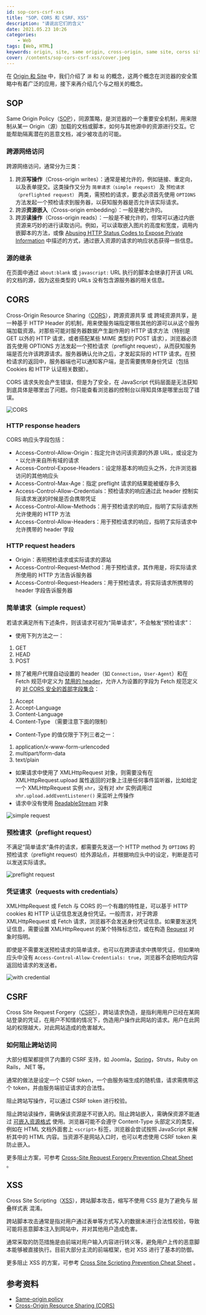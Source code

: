 ```yaml
---
id: sop-cors-csrf-xss
title: "SOP、CORS 和 CSRF、XSS"
description: "请说出它们的含义"
date: 2021.05.23 10:26
categories:
    - Web
tags: [Web, HTML]
keywords: origin, site, same origin, cross-origin, same site, corss site, SOP, CORS, CSRF, XSS
cover: /contents/sop-cors-csrf-xss/cover.jpeg
---
```


在 [Origin 和 Site](https://alphahinex.github.io/2021/05/16/origin-and-site/) 中，我们介绍了 `源` 和 `站` 的概念，这两个概念在浏览器的安全策略中有着广泛的应用，接下来再介绍几个与之相关的概念。


## SOP

Same Origin Policy（[SOP][SOP]），同源策略，是浏览器的一个重要安全机制，用来限制从某一 Origin（源）加载的文档或脚本，如何与其他源中的资源进行交互。它能帮助隔离潜在的恶意文档，减少被攻击的可能。

### 跨源网络访问

跨源网络访问，通常分为三类：

1. 跨源**写操作**（Cross-origin writes）：通常是被允许的，例如链接、重定向，以及表单提交。这类操作又分为 `简单请求（simple request）` 及 `预检请求（preflighted request）` 两类，需预检的请求，要求必须首先使用 `OPTIONS` 方法发起一个预检请求到服务器，以获知服务器是否允许该实际请求。
1. 跨源**资源嵌入**（Cross-origin embedding）：一般是被允许的。
1. 跨源**读操作**（Cross-origin reads）：一般是不被允许的，但常可以通过内嵌资源来巧妙的进行读取访问。例如，可以读取嵌入图片的高度和宽度，调用内嵌脚本的方法，或像 [Abusing HTTP Status Codes to Expose Private Information][availability] 中描述的方式，通过嵌入资源的请求的响应状态获得一些信息。

### 源的继承

在页面中通过 `about:blank` 或 `javascript:` URL 执行的脚本会继承打开该 URL 的文档的源，因为这些类型的 URLs 没有包含源服务器的相关信息。


## CORS

Cross-Origin Resource Sharing（[CORS][CORS]），跨源资源共享 或 跨域资源共享，是一种基于 HTTP Header 的机制，用来使服务端指定哪些其他的源可以从这个服务端加载资源。对那些可能对服务器数据产生副作用的 HTTP 请求方法（特别是 GET 以外的 HTTP 请求，或者搭配某些 MIME 类型的 POST 请求），浏览器必须首先使用 OPTIONS 方法发起一个预检请求（preflight request），从而获知服务端是否允许该跨源请求。服务器确认允许之后，才发起实际的 HTTP 请求。在预检请求的返回中，服务器端也可以通知客户端，是否需要携带身份凭证（包括 Cookies 和 HTTP 认证相关数据）。

CORS 请求失败会产生错误，但是为了安全，在 JavaScript 代码层面是无法获知到底具体是哪里出了问题。你只能查看浏览器的控制台以得知具体是哪里出现了错误。

![CORS](/contents/sop-cors-csrf-xss/cors_principle.png)

### HTTP response headers

CORS 响应头字段包括：

* Access-Control-Allow-Origin：指定允许访问该资源的外源 URL，或设定为 `*` 以允许来自所有域的请求
* Access-Control-Expose-Headers：设定除基本的响应头之外，允许浏览器访问的其他响应头
* Access-Control-Max-Age：指定 preflight 请求的结果能被缓存多久
* Access-Control-Allow-Credentials：预检请求的响应通过此 header 控制实际请求发送的时候是否会携带凭证
* Access-Control-Allow-Methods：用于预检请求的响应，指明了实际请求所允许使用的 HTTP 方法
* Access-Control-Allow-Headers：用于预检请求的响应，指明了实际请求中允许携带的 header 字段

### HTTP request headers

* Origin：表明预检请求或实际请求的源站
* Access-Control-Request-Method：用于预检请求，其作用是，将实际请求所使用的 HTTP 方法告诉服务器
* Access-Control-Request-Headers：用于预检请求，将实际请求所携带的 header 字段告诉服务器

### 简单请求（simple request）

若请求满足所有下述条件，则该请求可视为“简单请求”，不会触发“预检请求”：

* 使用下列方法之一：
1. GET
1. HEAD
1. POST
* 除了被用户代理自动设置的 header（如 `Connection`，`User-Agent`）和在 Fetch 规范中定义为 [禁用的 header][forbidden]，允许人为设置的字段为 Fetch 规范定义的 [对 CORS 安全的首部字段集合][safe]：
1. Accept
1. Accept-Language
1. Content-Language
1. Content-Type （需要注意下面的限制）
* Content-Type 的值仅限于下列三者之一：
1. application/x-www-form-urlencoded
1. multipart/form-data
1. text/plain
* 如果请求中使用了 XMLHttpRequest 对象，则需要没有在 XMLHttpRequest.upload 属性返回的对象上注册任何事件监听器，比如给定一个 XMLHttpRequest 实例 `xhr`，没有对 xhr 实例调用过 `xhr.upload.addEventListener()` 来监听上传操作
* 请求中没有使用 [ReadableStream][readable] 对象

![simple request](/contents/sop-cors-csrf-xss/simple-req-updated.png)

### 预检请求（preflight request）

不满足“简单请求”条件的请求，都需要先发送一个 HTTP method 为 `OPTIONS` 的预检请求（preflight request）给外源站点，并根据响应头中的设定，判断是否可以发送实际请求。

![preflight request](/contents/sop-cors-csrf-xss/preflight_correct.png)

### 凭证请求（requests with credentials）

XMLHttpRequest 或 Fetch 与 CORS 的一个有趣的特性是，可以基于 HTTP cookies 和 HTTP 认证信息发送身份凭证。一般而言，对于跨源 XMLHttpRequest 或 Fetch 请求，浏览器不会发送身份凭证信息。如果要发送凭证信息，需要设置 XMLHttpRequest 的某个特殊标志位，或在构造 [Request][request] 对象时指明。

即使是不需要发送预检请求的简单请求，也可以在跨源请求中携带凭证，但如果响应头中没有 `Access-Control-Allow-Credentials: true`，浏览器不会把响应内容返回给请求的发送者。

![with credential](/contents/sop-cors-csrf-xss/cred-req-updated.png)

## CSRF

Cross Site Request Forgery（[CSRF][CSRF]），跨站请求伪造，是指利用用户已经在某网站登录的凭证，在用户不知情的情况下，伪造用户操作此网站的请求。用户在此网站的权限越大，对此网站造成的危害越大。

### 如何阻止跨站访问

大部分框架都提供了内置的 CSRF 支持，如 Joomla，[Spring][spring-csrf]，Struts，Ruby on Rails，.NET 等。

通常的做法是设定一个 CSRF token，一个由服务端生成的随机值，请求需携带这个 token，并由服务端验证请求的合法性。

阻止跨站写操作，可以通过 CSRF token 进行校验。

阻止跨站读操作，需确保该资源是不可嵌入的。阻止跨站嵌入，需确保资源不能通过 [可嵌入资源格式][embed] 使用。浏览器可能不会遵守 Content-Type 头部定义的类型，例如在 HTML 文档外面套上 `<script>` 标签，浏览器会尝试按照 JavaScript 来解析其中的 HTML 内容。当资源不是网站入口时，也可以考虑使用 CSRF token 来防止嵌入。

更多阻止方案，可参考 [Cross-Site Request Forgery Prevention Cheat Sheet][CSRF-cs] 。

## XSS

Cross Site Scripting（[XSS][XSS]），跨站脚本攻击，缩写不使用 CSS 是为了避免与 层叠样式表 混淆。

跨站脚本攻击通常是指对用户通过表单等方式写入的数据未进行合法性校验，导致可能将恶意脚本注入到网站中，并对其他用户造成危害。

通常采取的防范措施是由前端对用户输入内容进行转义等，避免用户上传的恶意脚本能够被直接执行。目前大部分主流的前端框架，也对 XSS 进行了基本的防御。

更多阻止 XSS 的方案，可参考 [Cross Site Scripting Prevention Cheat Sheet][XSS-cs] 。


## 参考资料

* [Same-origin policy][SOP]
* [Cross-Origin Resource Sharing (CORS)][CORS]

[SOP]:https://developer.mozilla.org/en-US/docs/Web/Security/Same-origin_policy
[availability]:https://www.grepular.com/Abusing_HTTP_Status_Codes_to_Expose_Private_Information
[CORS]:https://developer.mozilla.org/en-US/docs/Web/HTTP/CORS
[forbidden]:https://fetch.spec.whatwg.org/#forbidden-header-name
[safe]:https://fetch.spec.whatwg.org/#cors-safelisted-request-header
[readable]:https://developer.mozilla.org/zh-CN/docs/Web/API/ReadableStream
[request]:https://developer.mozilla.org/en-US/docs/Web/API/Request
[CSRF]:https://owasp.org/www-community/attacks/csrf
[embed]:https://developer.mozilla.org/en-US/docs/Web/Security/Same-origin_policy#cross-origin_network_access
[XSS]:https://owasp.org/www-community/attacks/xss/
[spring-csrf]:https://docs.spring.io/spring-security/site/docs/current/reference/html5/#csrf
[CSRF-cs]:https://cheatsheetseries.owasp.org/cheatsheets/Cross-Site_Request_Forgery_Prevention_Cheat_Sheet.html
[XSS-cs]:https://cheatsheetseries.owasp.org/cheatsheets/Cross_Site_Scripting_Prevention_Cheat_Sheet.html